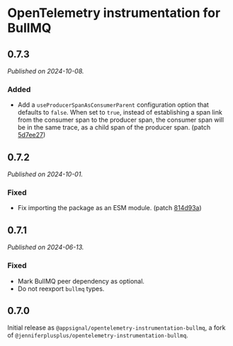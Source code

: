 # OpenTelemetry instrumentation for BullMQ

## 0.7.3

_Published on 2024-10-08._

### Added

- Add a `useProducerSpanAsConsumerParent` configuration option that defaults to `false`. When set to `true`, instead of establishing a span link from the consumer span to the producer span, the consumer span will be in the same trace, as a child span of the producer span. (patch [5d7ee27](https://github.com/appsignal/appsignal-instrumentation-bullmq/commit/5d7ee278d302d6c06286168184cf0070df40f959))

## 0.7.2

_Published on 2024-10-01._

### Fixed

- Fix importing the package as an ESM module. (patch [814d93a](https://github.com/appsignal/appsignal-instrumentation-bullmq/commit/814d93a1bfb795567db9f87b7c6b897f5cfa8a70))

## 0.7.1

_Published on 2024-06-13._

### Fixed

- Mark BullMQ peer dependency as optional.
- Do not reexport `bullmq` types.

## 0.7.0

Initial release as `@appsignal/opentelemetry-instrumentation-bullmq`, a fork of `@jenniferplusplus/opentelemetry-instrumentation-bullmq`.
